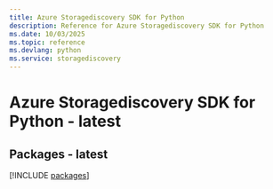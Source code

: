 ```yaml
---
title: Azure Storagediscovery SDK for Python
description: Reference for Azure Storagediscovery SDK for Python
ms.date: 10/03/2025
ms.topic: reference
ms.devlang: python
ms.service: storagediscovery
---
```

# Azure Storagediscovery SDK for Python - latest
## Packages - latest
[!INCLUDE [packages](storagediscovery-index.md)]
